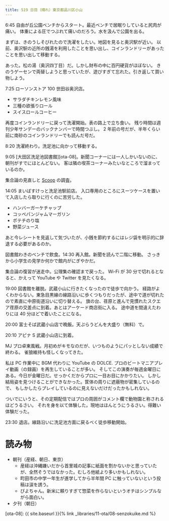 ```yaml
---
title: 519 日目（晴れ）東京都品川区小山
---
```


6:45 自由が丘公園ベンチからスタート。最近ベンチで居眠りしていると尻肉が痛い。
体重による圧でつぶれて痛いのだろう。水を汲んで公園を出る。

まずは、きのうしそびれたので洗濯をしたい。地図を見ると奥沢駅が近い。
以前、奥沢駅の近所の銭湯を利用したことを思い出し、コインランドリーがあったことを思い出して移動する。

あった。松の湯（奥沢四丁目）だ。しかし財布の中に百円硬貨がほぼない。
きのうゲーセンで両替しようと思っていたが、遊びすぎて忘れた。引き返して買い物しよう。

7:25 ローソンストア 100 世田谷奥沢店。

* サラダチキンレモン風味
* 三種の欲張りロール
* スイスロールコーヒー

再度コインランドリーに戻って洗濯開始。表の路上で立ち食い。
残り時間は週刊少年サンデーのバックナンバーで時間つぶし。
2 年前の号だが、半年くらい前に南砂のコインランドリーでも読んだ号だ。

8:20 洗濯終わり。洗足池に向かって移動する。

9:05 [大田区洗足池図書館][ota-08]。新聞コーナーには一人しかいないのに、朝刊がすでにほとんどない。
客は隣の喫茶コーナーみたいなところで溜まっているのか。

集合論の見直しと [Scoop](https://scoop.sh/) の調査。

14:05 まいばすけっと洗足池駅前店。
入口専用のところにスーツケースを置いて入店したら取りに行くのに苦労した。

* ハンバーガーケチャップ
* コッペパンジャムマーガリン
* ポテチのり塩
* 野菜ジュース

あと今レシートを見返して気づいたが、小銭を節約するにはレジ袋を明示的に辞退する必要があるのか。

図書館わきのベンチで飲食。14:30 再入館。新聞を読んで二階に移動。
さっきから小学生の見学か何かで館内がにぎやかだ。

集合論の復習が迷走中。公理集の確認まで戻った。
Wi-Fi が 30 分で切れるとなると、かえって YouTube や Twitter を見たくなる。

19:00 図書館を離脱。武蔵小山に行きたくなったので徒歩で向かう。
経路がよくわからない。東急目黒線の線路沿いに歩くつもりだったが、途中で道が切れたので素直に中原街道沿いに切り替える。
旗の台、荏原と進んで見慣れたスクエア荏原の交差点に到着。あとはアーケード商店街に入る。
途中道を間違えたわりには 40 分ほどで着いたことになる。

20:00 富士そば武蔵小山店で晩飯。天ぷらうどんを大盛り（無料）で。

20:10 アピナ S 武蔵小山店に到着。

MJ プロ卓東風戦。月初めがキモなのだが、いつものようにパッとしない成績で終わる。
雀狼維持も怪しくなってきた。

私は PC 作業中に BGM 代わりに YouTube の DOLCE. プロのビートマニアプレイ動画（の録画）を再生していることが多い。
そしてこの演奏が毎週金曜日にある。今日が金曜日だ。せっかくだからプロに一目お目にかかりたい。
しかし結局姿を見つけることができなかった。筐体の周りに遮蔽物が密集しているので、
もしかしたらプレイしているのに見えないだけだったかもしれない。

ついでにいうと、その定期配信ではプロの周囲がコメント欄で動物園と称されるほどうるさい。
それを身を以て体験した。現地はほんとうにうるさい。得難い体験だった。

23:30 退店。線路沿いに洗足池方面に戻るべく徒歩移動開始。

# 読み物

* 朝刊（産経、朝日、東京）
  * 産経は沖縄嫌いだから首里城の記事に紙面を割かないかと思っていたが、全然そうではなかった。むしろ他紙より多いかもしれない。
  * 町田市の中学一年生が進学してから半年間 PC に触っていないという投稿は涙を誘う。
  * ぴよちゃん。新米に頼りすぎて惣菜を作らないというオチはシンプルながら面白い。
* 夕刊（朝日）

[ota-08]: {{ site.baseurl }}{% link _libraries/11-ota/08-senzokuike.md %}
